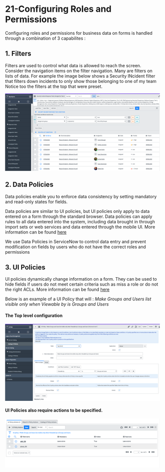 # 21-Configuring Roles and Permissions
Configuring roles and permissions for business data on forms is handled through a combination of 3 capabilites :

## 1. Filters 
Filters are used to control what data is allowed to reach the screen. Consider the navigation items on the filter navigation. Many are filters on
lists of data. For example the image below shows a Security INcident filter that filters down incidents to only show those belonging to one of my team
Notice too the filters at the top that were preset. 

![Step](https://github.com/jamesnyika/SNOWUseCases/raw/master/images/F1.png)

## 2. Data Policies
Data policies enable you to enforce data consistency by setting mandatory and read-only states for fields.

Data policies are similar to UI policies, but UI policies only apply to data entered on a form through the standard browser. Data policies can apply rules to all data entered into the system, including data brought in through import sets or web services and data entered through the mobile UI. More information can be found [here](https://docs.servicenow.com/bundle/kingston-platform-administration/page/administer/field-administration/concept/c_DataPolicy.html)

We use Data Policies in ServiceNow to control data entry and prevent modification on fields by users who do not have the correct roles and permissions


## 3. UI Policies
UI policies dynamically change information on a form. They can be used to hide fields if users do not meet certain criteria such as miss a role or do not the right ACLs. More information can be found [here](https://docs.servicenow.com/bundle/kingston-platform-administration/page/administer/form-administration/task/t_CreateAUIPolicy.html)

Below is an example of a UI Policy that will :
    *Make Groups and Users list visible only when Viewable by is Groups and Users*
#### The Top level configuration 
![Step](https://github.com/jamesnyika/SNOWUseCases/raw/master/images/UP1.png)

#### UI Policies also require actions to be specified.
![Step](https://github.com/jamesnyika/SNOWUseCases/raw/master/images/UP2.png)
